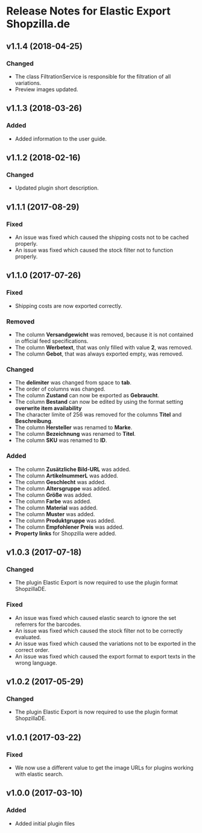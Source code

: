 # Release Notes for Elastic Export Shopzilla.de

## v1.1.4 (2018-04-25)

### Changed
- The class FiltrationService is responsible for the filtration of all variations.
- Preview images updated.

## v1.1.3 (2018-03-26)

### Added
- Added information to the user guide.

## v1.1.2 (2018-02-16)

### Changed
- Updated plugin short description.

## v1.1.1 (2017-08-29)

### Fixed
- An issue was fixed which caused the shipping costs not to be cached properly.
- An issue was fixed which caused the stock filter not to function properly.

## v1.1.0 (2017-07-26)

### Fixed
- Shipping costs are now exported correctly.

### Removed
- The column **Versandgewicht** was removed, because it is not contained in official feed specifications.
- The column **Werbetext**, that was only filled with value **2**, was removed.
- The column **Gebot**, that was always exported empty, was removed.

### Changed
- The **delimiter** was changed from space to **tab**.
- The order of columns was changed.
- The column **Zustand** can now be exported as **Gebraucht**.
- The column **Bestand** can now be edited by using the format setting **overwrite item availability**
- The character limite of 256 was removed for the columns **Titel** and **Beschreibung**.
- The column **Hersteller** was renamed to **Marke**.
- The column **Bezeichnung** was renamed to **Titel**.
- The column **SKU** was renamed to **ID**.

### Added
- The column **Zusätzliche Bild-URL** was added.
- The column **ArtikelnummerL** was added.
- The column **Geschlecht** was added.
- The column **Altersgruppe** was added.
- The column **Größe** was added.
- The column **Farbe** was added.
- The column **Material** was added.
- The column **Muster** was added.
- The column **Produktgruppe** was added.
- The column **Empfohlener Preis** was added.
- **Property links** for Shopzilla were added.

## v1.0.3 (2017-07-18)

### Changed
- The plugin Elastic Export is now required to use the plugin format ShopzillaDE.

### Fixed
- An issue was fixed which caused elastic search to ignore the set referrers for the barcodes.
- An issue was fixed which caused the stock filter not to be correctly evaluated.
- An issue was fixed which caused the variations not to be exported in the correct order.
- An issue was fixed which caused the export format to export texts in the wrong language.

## v1.0.2 (2017-05-29)

### Changed
- The plugin Elastic Export is now required to use the plugin format ShopzillaDE.

## v1.0.1 (2017-03-22)

### Fixed
- We now use a different value to get the image URLs for plugins working with elastic search.

## v1.0.0 (2017-03-10)
 
### Added
- Added initial plugin files
